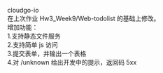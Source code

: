 cloudgo-io  
在上次作业 Hw3_Week9/Web-todolist 的基础上修改。  
增加功能：  
1.支持静态文件服务  
2.支持简单 js 访问  
3.提交表单，并输出一个表格  
4.对 /unknown 给出开发中的提示，返回码 5xx  
